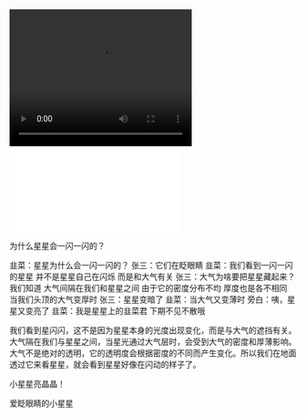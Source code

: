 <video width="320" height="240" controls>
    <source src="//player.bilibili.com/player.html?bvid=BV17L411G7ZM&page=1" type="video/mp4">
</video>
<iframe src="//player.bilibili.com/player.html?bvid=BV17L411G7ZM&page=1" scrolling="no" border="0" frameborder="no" framespacing="0" allowfullscreen="true"> </iframe>

为什么星星会一闪一闪的？

韭菜：星星为什么会一闪一闪的？
张三：它们在眨眼睛
韭菜：我们看到一闪一闪的星星
并不是星星自己在闪烁
而是和大气有关
张三：大气为啥要把星星藏起来？
我们知道
大气间隔在我们和星星之间
由于它的密度分布不均
厚度也是各不相同
当我们头顶的大气变厚时
张三：星星变暗了
韭菜：当大气又变薄时
旁白：咦，星星又变亮了
韭菜：我是星星上的韭菜君
下期不见不散哦


我们看到星闪闪，这不是因为星星本身的光度出现变化，而是与大气的遮挡有关。大气隔在我们与星星之间，当星光通过大气层时，会受到大气的密度和厚薄影响。大气不是绝对的透明，它的透明度会根据密度的不同而产生变化。所以我们在地面透过它来看星星，就会看到星星好像在闪动的样子了。



小星星亮晶晶！



爱眨眼睛的小星星

